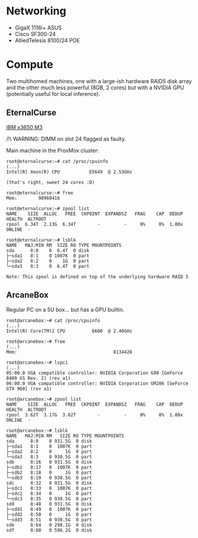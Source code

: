 # Networking

* GigaX 1116i+ ASUS
* Cisco SF300-24
* AlliedTelesis 8100/24 POE

# Compute

Two multihomed machines, one with a large-ish hardware RAID5 disk array and the other much less powerful (8GB, 2 cores) but with a NVIDIA GPU (potentially useful for local inference).
 
## EternalCurse

[IBM x3650 M3](https://lenovopress.lenovo.com/tips0805-system-x3650-m3)

/!\ WARNING: DIMM on slot 24 flagged as faulty.

Main machine in the ProxMox cluster:

```
root@eternalcurse:~# cat /proc/cpuinfo
(...)
Intel(R) Xeon(R) CPU           E5649  @ 2.53GHz

(that's right, sweet 24 cores :D)

root@eternalcurse:~# free
Mem:        98960416

root@eternalcurse:~# zpool list
NAME    SIZE  ALLOC   FREE  CKPOINT  EXPANDSZ   FRAG    CAP  DEDUP    HEALTH  ALTROOT
rpool  6.34T  2.13G  6.34T        -         -     0%     0%  1.00x    ONLINE  -

root@eternalcurse:~# lsblk 
NAME   MAJ:MIN RM  SIZE RO TYPE MOUNTPOINTS
sda      8:0    0  6.4T  0 disk 
├─sda1   8:1    0 1007K  0 part 
├─sda2   8:2    0    1G  0 part 
└─sda3   8:3    0  6.4T  0 part 

Note: This zpool is defined on top of the underlying hardware RAID 5
```

## ArcaneBox

Regular PC on a 5U box... but has a GPU builtin.

```
root@arcanebox:~# cat /proc/cpuinfo
(...)
Intel(R) Core(TM)2 CPU          6600  @ 2.40GHz

root@arcanebox:~# free 
(...)
Mem:                                    8134428

root@arcanebox:~# lspci
(...)
05:00.0 VGA compatible controller: NVIDIA Corporation G98 [GeForce 8400 GS Rev. 2] (rev a1)
06:00.0 VGA compatible controller: NVIDIA Corporation GM206 [GeForce GTX 960] (rev a1)

root@arcanebox:~# zpool list
NAME    SIZE  ALLOC   FREE  CKPOINT  EXPANDSZ   FRAG    CAP  DEDUP    HEALTH  ALTROOT
rpool  3.62T  3.17G  3.62T        -         -     0%     0%  1.00x    ONLINE  -

root@arcanebox:~# lsblk 
NAME   MAJ:MIN RM   SIZE RO TYPE MOUNTPOINTS
sda      8:0    0 931.5G  0 disk 
├─sda1   8:1    0  1007K  0 part 
├─sda2   8:2    0     1G  0 part 
└─sda3   8:3    0 930.5G  0 part 
sdb      8:16   0 931.5G  0 disk 
├─sdb1   8:17   0  1007K  0 part 
├─sdb2   8:18   0     1G  0 part 
└─sdb3   8:19   0 930.5G  0 part 
sdc      8:32   0 931.5G  0 disk 
├─sdc1   8:33   0  1007K  0 part 
├─sdc2   8:34   0     1G  0 part 
└─sdc3   8:35   0 930.5G  0 part 
sdd      8:48   0 931.5G  0 disk 
├─sdd1   8:49   0  1007K  0 part 
├─sdd2   8:50   0     1G  0 part 
└─sdd3   8:51   0 930.5G  0 part 
sde      8:64   0 298.1G  0 disk 
sdf      8:80   0 596.2G  0 disk 
```


